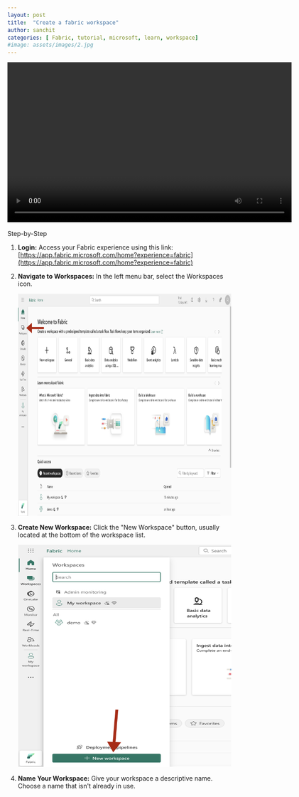 ```yaml
---
layout: post
title:  "Create a fabric workspace"
author: sanchit
categories: [ Fabric, tutorial, microsoft, learn, workspace]
#image: assets/images/2.jpg
---
```


<video width="640" height="360" controls>
  <source src="https://github.com/imsunchips/tutorial-videos/raw/refs/heads/main/00-fabric-how-to-create-workspace.mp4" type="video/mp4">
  Your browser does not support the video tag.
</video>


Step-by-Step

1. **Login:** Access your Fabric experience using this link: [https://app.fabric.microsoft.com/home?experience=fabric](https://app.fabric.microsoft.com/home?experience=fabric)

2. **Navigate to Workspaces:** In the left menu bar, select the Workspaces icon.

    <img src="assets/screenshots/01-00.png" width="1000" height="500">

3. **Create New Workspace:** Click the "New Workspace" button, usually located at the bottom of the workspace list.

    <img src="assets/screenshots/01-01.png" width="1000" height="500">

4. **Name Your Workspace:** Give your workspace a descriptive name.  Choose a name that isn't already in use.

